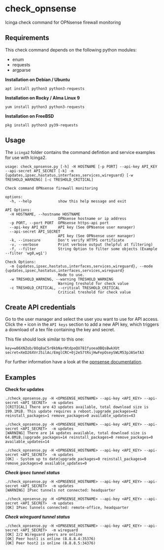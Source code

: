 # check_opnsense
Icinga check command for OPNsense firewall monitoring

## Requirements

This check command depends on the following python modules:
 * enum
 * requests
 * argparse

**Installation on Debian / Ubuntu**
```
apt install python3 python3-requests
```

**Installation on Rocky / Alma Linux 9**
```
yum install python3 python3-requests
```

**Installation on FreeBSD**
```
pkg install python3 py39-requests
```

## Usage

The ``icinga2`` folder contains the command defintion and service examples for use with Icinga2.

```shell
usage: check_opnsense.py [-h] -H HOSTNAME [-p PORT] --api-key API_KEY --api-secret API_SECRET [-k] -m {updates,ipsec,hastatus,interfaces,services,wireguard} [-w TRESHOLD_WARNING] [-c TRESHOLD_CRITICAL]

Check command OPNsense firewall monitoring

options:
  -h, --help            show this help message and exit

API Options:
  -H HOSTNAME, --hostname HOSTNAME
                        OPNsense hostname or ip address
  -p PORT, --port PORT  OPNsense https-api port
  --api-key API_KEY     API key (See OPNsense user manager)
  --api-secret API_SECRET
                        API key (See OPNsense user manager)
  -k, --insecure        Don't verify HTTPS certificate
  -v, --verbose         Print verbose output (helpful at filtering)
  -f, --filter          String Option to filter some objects (Example --filter 'wg0,wg1')

Check Options:
  -m {updates,ipsec,hastatus,interfaces,services,wireguard}, --mode {updates,ipsec,hastatus,interfaces,services,wireguard}
                        Mode to use.
  -w TRESHOLD_WARNING, --warning TRESHOLD_WARNING
                        Warning treshold for check value
  -c TRESHOLD_CRITICAL, --critical TRESHOLD_CRITICAL
                        Critical treshold for check value

```

## Create API credentials

Go to the user manager and select the user you want to use for API access. Click the ``+`` icon in the ``API keys`` section to add a new API key, which triggers a download of a tex file containing the key and secret.

This file should look similar to this one:

```
key=w86XNZob/8Oq8aC5r0kbNarNtdpoQU781fyoeaOBQsBwkXUt
secret=XeD26XVrJ5ilAc/EmglCRC+0j2e57tRsjHwFepOseySWLM53pJASeTA3
```

For further information have a look at the [opnsense documentation](https://docs.opnsense.org/development/how-tos/api.html).

## Examples

**Check for updates**
```shell
./check_opnsense.py -H <OPNSENSE_HOSTNAME> --api-key <API_KEY> --api-secret <API_SECRET>  -m updates
[CRITICAL] There are 43 updates available, total download size is 199.1MiB. This update requires a reboot.|upgrade_packages=42 reinstall_packages=1 remove_packages=0 available_updates=43

./check_opnsense.py -H <OPNSENSE_HOSTNAME> --api-key <API_KEY> --api-secret <API_SECRET>  -m updates
[WARNING] There are 14 updates available, total download size is 64.8MiB.|upgrade_packages=14 reinstall_packages=0 remove_packages=0 available_updates=14

./check_opnsense.py -H <OPNSENSE_HOSTNAME> --api-key <API_KEY> --api-secret <API_SECRET>  -m updates
[OK] - System up to date|upgrade_packages=0 reinstall_packages=0 remove_packages=0 available_updates=0
```

***Check ipsec tunnel status***
```shell
./check_opnsense.py -H <OPNSENSE_HOSTNAME> --api-key <API_KEY> --api-secret <API_SECRET>  -m updates
[WARNING] IPsec tunnels not connected: headquarter

./check_opnsense.py -H <OPNSENSE_HOSTNAME> --api-key <API_KEY> --api-secret <API_SECRET>  -m updates
[OK] IPsec tunnels connected: remote-office, headquarter
```

***Check wireguard tunnel status***
```shell
./check_opnsense.py -H <OPNSENSE_HOSTNAME> --api-key <API_KEY> --api-secret <API_SECRET>  -m wireguard
[OK] 2/2 Wireguard peers are online
[OK] Peer host1 is online (8.8.8.4:35376)
[OK] Peer host2 is online (8.8.8.5:34376)
```